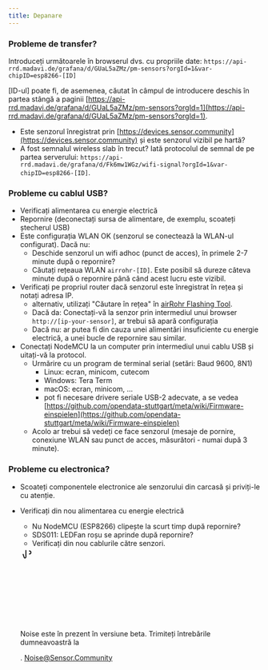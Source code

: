 ```yaml
---
title: Depanare
---
```


### Probleme de transfer?
Introduceți următoarele în browserul dvs. cu propriile date:
`https://api-rrd.madavi.de/grafana/d/GUaL5aZMz/pm-sensors?orgId=1&var-chipID=esp8266-[ID]`

[ID-ul] poate fi, de asemenea, căutat în câmpul de introducere deschis în partea stângă a paginii [https://api-rrd.madavi.de/grafana/d/GUaL5aZMz/pm-sensors?orgId=1](https://api-rrd.madavi.de/grafana/d/GUaL5aZMz/pm-sensors?orgId=1).

* Este senzorul înregistrat prin [https://devices.sensor.community](https://devices.sensor.community) și este senzorul vizibil pe hartă?
* A fost semnalul wireless slab în trecut?
  Iată protocolul de semnal de pe partea serverului: `https://api-rrd.madavi.de/grafana/d/Fk6mw1WGz/wifi-signal?orgId=1&var-chipID=esp8266-[ID]`.

### Probleme cu cablul USB?
* Verificați alimentarea cu energie electrică
* Repornire (deconectați sursa de alimentare, de exemplu, scoateți ștecherul USB)
* Este configurația WLAN OK (senzorul se conectează la WLAN-ul configurat). Dacă nu:
  * Deschide senzorul un wifi adhoc (punct de acces), în primele 2-7 minute după o repornire?
  * Căutați rețeaua WLAN `airrohr-[ID]`. Este posibil să dureze câteva minute după o repornire până când acest lucru este vizibil.
* Verificați pe propriul router dacă senzorul este înregistrat în rețea și notați adresa IP.
  * alternativ, utilizați "Căutare în rețea" în [airRohr Flashing Tool](https://github.com/opendata-stuttgart/airrohr-firmware-flasher/).
  * Dacă da: Conectați-vă la senzor prin intermediul unui browser `http://[ip-your-sensor]`, ar trebui să apară configurația
  * Dacă nu: ar putea fi din cauza unei alimentări insuficiente cu energie electrică, a unei bucle de repornire sau similar.
* Conectați NodeMCU la un computer prin intermediul unui cablu USB și uitați-vă la protocol.
  * Urmărire cu un program de terminal serial (setări: Baud 9600, 8N1)
    * Linux: ecran, minicom, cutecom
    * Windows: Tera Term
    * macOS: ecran, minicom, ...
    * pot fi necesare drivere seriale USB-2 adecvate, a se vedea [https://github.com/opendata-stuttgart/meta/wiki/Firmware-einspielen](https://github.com/opendata-stuttgart/meta/wiki/Firmware-einspielen)
  * Acolo ar trebui să vedeți ce face senzorul (mesaje de pornire, conexiune WLAN sau punct de acces, măsurători - numai după 3 minute).

### Probleme cu electronica?
* Scoateți componentele electronice ale senzorului din carcasă și priviți-le cu atenție.
* Verificați din nou alimentarea cu energie electrică
    * Nu NodeMCU (ESP8266) clipește la scurt timp după repornire?
    * SDS011: LEDFan roșu se aprinde după repornire?
    * Verificați din nou cablurile către senzori.

  <div class="max-w-screen-xl mx-auto pt-5">
      <div class="p-2 rounded-lg bg-indigo-100 shadow-lg sm:p-3">
      <div class="flex items-centru">
            <span class="p-2 rounded-lg bg-indigo-500">
              <svg class="h-8 w-8 text-white" fill="none" viewBox="0 0 0 24 24" stroke="currentColor">
                <path stroke-linecap="round" stroke-linejoin="round" stroke-width="2" d="M11 5.882V19.24a1.76 1.76 0 01-3.417.592l-2.147-6.15M18 13a3 3 0 100-6M5. 436 13.683A4.001 4.001 0 017 6h1.832c4.1 0 7.625-1.234 9.168-3v14c-1.543-1.766-5.067-3-9.168-3H7a3.988 3.988 0 01-1.564-.317z" >
              <svg>
            <span>
        <div class="flex flex-wrap">
          <div class="flex-wrap flex">
            <p class="pt-1 text-indigo-700 font-medium">
                Noise este în prezent în versiune beta. Trimiteți întrebările dumneavoastră la<p>.
          <a href="mailto:Noise@Sensor.Community" class="ml-1 font-medium underline text-white hover:text-yellow-600">
                  Noise@Sensor.Community<a>
          <div>
           <div>
      <div>
    <div>
  <div>
